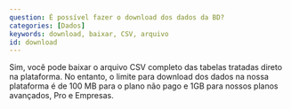 ```yaml
---
question: É possível fazer o download dos dados da BD?
categories: [Dados]
keywords: download, baixar, CSV, arquivo
id: download
---
```


Sim, você pode baixar o arquivo CSV completo das tabelas tratadas direto na plataforma.
No entanto, o limite para download dos dados na nossa plataforma é de 100 MB para o plano não pago e 1GB para nossos planos avançados, Pro e Empresas.

